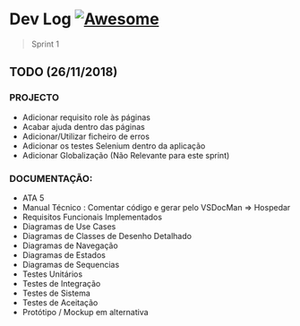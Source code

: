 # Dev Log [![Awesome](https://cdn.rawgit.com/sindresorhus/awesome/d7305f38d29fed78fa85652e3a63e154dd8e8829/media/badge.svg)](https://github.com/lodyny/ProjectoESW)
> Sprint 1

## TODO (26/11/2018)

### PROJECTO
- Adicionar requisito role às páginas
- Acabar ajuda dentro das páginas
- Adicionar/Utilizar ficheiro de erros
- Adicionar os testes Selenium dentro da aplicação
- Adicionar Globalização (Não Relevante para este sprint)

### DOCUMENTAÇÃO:
- ATA 5
- Manual Técnico : Comentar código e gerar pelo VSDocMan => Hospedar
- Requisitos Funcionais Implementados
- Diagramas de Use Cases
- Diagramas de Classes de Desenho Detalhado
- Diagramas de Navegação
- Diagramas de Estados
- Diagramas de Sequencias
- Testes Unitários
- Testes de Integração
- Testes de Sistema
- Testes de Aceitação
- Protótipo / Mockup em alternativa

